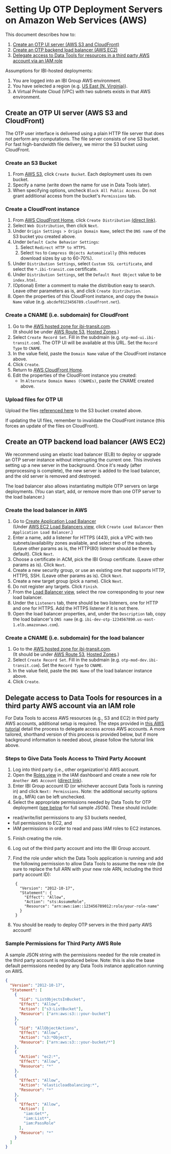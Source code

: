 # Setting Up OTP Deployment Servers on Amazon Web Services (AWS)

This document describes how to:

1. [Create an OTP UI server (AWS S3 and CloudFront)](#ui-server-s3-bucket-and-cloudfront)
2. [Create an OTP backend load balancer (AWS EC2)](#backend-server-load-balancer)
3. [Delegate access to Data Tools for resources in a third party AWS account via an IAM role](#delegate-third-party-account-access)

Assumptions for IBI-hosted deployments:

1. You are logged into an IBI Group AWS environment.
2. You have selected a region (e.g. [US East (N. Virginia)](https://console.aws.amazon.com/console/home?region=us-east-1)).
3. A Virtual Private Cloud (VPC) with two subnets exists in that AWS environment.

## Create an OTP UI server (AWS S3 and CloudFront)

The OTP user interface is delivered using a plain HTTP file server that does not perform any computations. The file server consists of one S3 bucket. For fast high-bandwidth file delivery, we mirror the S3 bucket using CloudFront.

### Create an S3 Bucket

1. From [AWS S3](https://console.aws.amazon.com/s3/home), click `Create Bucket`. Each deployment uses its own bucket.
2. Specify a name (write down the name for use in Data Tools later).
3. When specifying options, uncheck `Block All Public Access`.
Do not grant additional access from the bucket's `Permissions` tab. 

### Create a CloudFront instance

1. From [AWS CloudFront Home](https://console.aws.amazon.com/cloudfront/home), click `Create Distribution` [(direct link)](https://console.aws.amazon.com/cloudfront/home?#create-distribution:).
2. Select `Web Distribution`, then click `Next`.
3. Under `Origin Settings > Origin Domain Name`, select the `DNS name` of the S3 bucket you created above.
4. Under `Default Cache Behavior Settings`:
   1. Select `Redirect HTTP to HTTPS`.
   2. Select `Yes` to `Compress Objects Automatically` (this reduces download sizes by up to 60-70%).   
5. Under `Distribution Settings`, select `Custom SSL certificate`, and select the `*.ibi-transit.com` certificate.
6. Under `Distribution Settings`, set the `Default Root Object` value to be `index.html`.
7. (Optional) Enter a comment to make the distribution easy to search. Leave other parameters as is, and click `Create Distribution`.
8. Open the properties of this CloudFront instance, and copy the `Domain Name` value (e.g. `abcdef0123456789.cloudfront.net`).

### Create a CNAME (i.e. subdomain) for CloudFront

1. Go to the [AWS hosted zone for ibi-transit.com](https://console.aws.amazon.com/route53/home#resource-record-sets:Z37ATQUY9Y96RY).  
   (It should be under [AWS Route 53](https://console.aws.amazon.com/route53/home), [Hosted Zones](https://console.aws.amazon.com/route53/home#hosted-zones:).)
2. Select `Create Record Set`. Fill in the subdmain (e.g. `otp-mod-ui.ibi-transit.com`). The OTP UI will be available at this URL. Set the `Record Type` to `CNAME`.
3. In the value field, paste the `Domain Name` value of the CloudFront instance above.
4. Click `Create`.
5. Return to [AWS CloudFront Home](https://console.aws.amazon.com/cloudfront/home).
6. Edit the properties of the CloudFront instance you created:
   * In `Alternate Domain Names (CNAMEs)`, paste the CNAME created above.

### Upload files for OTP UI

Upload the files [referenced here](https://github.com/ibi-group/trimet-mod-otp#to-build-a-production-bundle-for-deployment) to the S3 bucket created above.

If updating the UI files, remember to invalidate the CloudFront instance (this forces an update of the files on CloudFront).

## Create an OTP backend load balancer (AWS EC2)


We recommend using an elastic load balancer (ELB) to deploy or upgrade an OTP server instance without interrupting the current one. This involves setting up a new server in the background. Once it's ready (after preprocessing is complete), the new server is added to the load balancer, and the old server is removed and destroyed.

The load balancer also allows instantiating multiple OTP servers on large deployments. (You can start, add, or remove more than one OTP server to the load balancer.)

### Create the load balancer in AWS

1. Go to [Create Application Load Balancer](https://console.aws.amazon.com/ec2/home#V2CreateELBWizard:type=application:)  
   (Under [AWS EC2 Load Balancers view](https://console.aws.amazon.com/ec2/home#LoadBalancers:), click `Create Load Balancer` then `Application Load Balancer`.)
2. Enter a name, add a listener for HTTPS (443), pick a VPC with two subnets/availability zones available, and select two of the subnets. (Leave other params as is, the HTTP(80) listener should be there by default). Click `Next`.
3. Choose a certificate in ACM, pick the IBI Group certificate. (Leave other params as is). Click `Next`.
4. Create a new security group, or use an existing one that supports HTTP, HTTPS, SSH. (Leave other params as is). Click `Next`.
5. Create a new target group (pick a name). Click `Next`.
6.  Do not register any targets. Click `Finish`.
7.  From the [Load Balancer view](https://console.aws.amazon.com/ec2/home?#LoadBalancers:), select the row corresponding to your new load balancer.
8.  Under the `Listeners` tab, there should be two listeners, one for HTTP and one for HTTPS. Add the HTTPS listener if it is not there.
9.  Open the load balancer properties, and, under the `Description` tab, copy the load balancer's `DNS name` (e.g. `ibi-dev-otp-1234567890.us-east-1.elb.amazonaws.com`).

### Create a CNAME (i.e. subdomain) for the load balancer

1. Go to the [AWS hosted zone for ibi-transit.com](https://console.aws.amazon.com/route53/home#resource-record-sets:Z37ATQUY9Y96RY).\
   (It should be under [AWS Route 53](https://console.aws.amazon.com/route53/home), [Hosted Zones](https://console.aws.amazon.com/route53/home#hosted-zones:).)
2. Select `Create Record Set`. Fill in the subdmain (e.g. `otp-mod-dev.ibi-transit.com`). Set the `Record Type` to `CNAME`.
3. In the value field, paste the `DNS Name` of the load balancer instance above.
4. Click `Create`.

## Delegate access to Data Tools for resources in a third party AWS account via an IAM role
For Data Tools to access AWS resources (e.g., S3 and EC2) in third party AWS accounts, additional setup is required. The steps provided in [this AWS tutorial](https://docs.aws.amazon.com/IAM/latest/UserGuide/tutorial_cross-account-with-roles.html) detail the process to delegate access across AWS accounts. A more tailored, shorthand version of this process is provided below, but if more background information is needed about, please follow the tutorial link above.

### Steps to Give Data Tools Access to Third Party Account
1. Log into third party (i.e., other organization's) AWS account.
2. Open the [Roles view](https://console.aws.amazon.com/iam/home#/roles) in the IAM dashboard and create a new role for `Another AWS Account` ([direct link](https://console.aws.amazon.com/iam/home#/roles$new?step=type&roleType=crossAccount)).
3. Enter IBI Group account ID (or whichever account Data Tools is running in) and click `Next: Permissions`. Note: the additional security options (e.g., MFA) can be left unchecked.
4. Select the appropriate permissions needed by Data Tools for OTP deployment ([see below](#sample-permissions-for-third-party-aws-role) for full sample JSON). These should include:
 - read/write/list permissions to any S3 buckets needed,
 - full permissions to EC2, and
 - IAM permissions in order to read and pass IAM roles to EC2 instances.
5. Finish creating the role.
6. Log out of the third party account and into the IBI Group account.
7. Find the role under which the Data Tools application is running and add the following permission to allow Data Tools to assume the new role (be sure to replace the full ARN with your new role ARN, including the third party account ID):

        {
          "Version": "2012-10-17",
          "Statement": {
            "Effect": "Allow",
            "Action": "sts:AssumeRole",
            "Resource": "arn:aws:iam::123456789012:role/your-role-name"
          }
        }
8. You should be ready to deploy OTP servers in the third party AWS account!

### Sample Permissions for Third Party AWS Role
A sample JSON string with the permissions needed for the role created in the third party account is reproduced below. Note: this is also the base default permissions needed by any Data Tools instance application running on AWS.

```json
{
  "Version": "2012-10-17",
  "Statement": [
    {
      "Sid": "ListObjectsInBucket",
      "Effect": "Allow",
      "Action": ["s3:ListBucket"],
      "Resource": ["arn:aws:s3:::your-bucket"]
    },
    {
      "Sid": "AllObjectActions",
      "Effect": "Allow",
      "Action": "s3:*Object",
      "Resource": ["arn:aws:s3:::your-bucket/*"]
    },
    {
      "Action": "ec2:*",
      "Effect": "Allow",
      "Resource": "*"
    },
    {
      "Effect": "Allow",
      "Action": "elasticloadbalancing:*",
      "Resource": "*"
    },
    {
      "Effect": "Allow",
      "Action": [
        "iam:Get*",
        "iam:List*",
        "iam:PassRole"
      ],
      "Resource": "*"
    }
  ]
}
```
